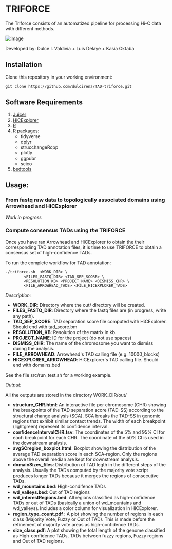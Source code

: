 # TRIFORCE
The Triforce consists of an automatized pipeline for processing Hi-C data with different methods. 

![image](https://user-images.githubusercontent.com/112836459/188355356-43d1fcc4-7199-4245-91e3-20517e4a4985.png)

Developed by: Dulce I. Valdivia + Luis Delaye + Kasia Oktaba

## Installation

Clone this repository in your working environment:

```
git clone https://github.com/dulcirena/TAD-triforce.git
```

## Software Requirements
1. [Juicer](https://github.com/aidenlab/juicer)
2. [HiCExplorer](https://hicexplorer.readthedocs.io/en/latest/)
3. [R](https://cran.r-project.org/)
4. R packages:
	- tidyverse
	- dplyr
	- strucchangeRcpp
	- plotly		
	- ggpubr
	- scico
5. [bedtools](https://bedtools.readthedocs.io/en/latest/content/installation.html)
		
## Usage:
### From fastq raw data to topologically associated domains using Arrowhead and HiCExplorer
*Work in progress* 

### Compute consensus TADs using _the_ TRIFORCE
Once you have ran Arrowhead and HiCExplorer to obtain the their corresponding TAD annotation files, it is time to use TRIFORCE to obtain a consensus set of high-confidence TADs. 

To run the complete workflow for TAD annotation:

```
./triforce.sh  <WORK_DIR> \
		<FILES_FASTQ_DIR> <TAD_SEP_SCORE> \
		<RESOLUTION_KB> <PROJECT_NAME> <DISMISS_CHR> \
		<FILE_ARROWHEAD_TADS> <FILE_HICEXPLORER_TADS>    
```

*Description:*

- **WORK_DIR**: Directory where the out/ directory will be created.
- **FILES_FASTQ_DIR**: Directory where the fastq files are (in progress, write any path).
- **TAD_SEP_SCORE**: TAD separation score file computed with HiCExplorer. Should end with tad_score.bm
- **RESOLUTION_KB**: Resolution of the matrix in kb.
- **PROJECT_NAME**: ID for the project (do not use spaces)
- **DISMISS_CHR**: The name of the chromosome you want to dismiss during the analysis.
- **FILE_ARROWHEAD**: Arrowhead's TAD calling file (e.g. 10000_blocks)
- **HICEXPLORER_ARROWHEAD**: HiCExplorer's TAD calling file. Should end with domains.bed

See the file src/run_test.sh for a working example.

*Output:*

All the outputs are stored in the directory WORK_DIR/out/

- **structure_CHR.html**: An interactive file per chromosome (CHR) showing the breakpoints of the TAD separation score (TAD-SS) according to the structural change analysis (SCA). SCA breaks the TAD-SS in genomic regions that exhibit similar contact trends. The width of each breakpoint (lightgreen) represent its confidence interval. 
- **confidenceIntervalCHR.tsv**: The coordinates of the 5% and 95% CI for each breakpoint for each CHR. The coordinate of the 50% CI is used in the downstream analysis.
- **avgSCregion_boxplot.html**: Boxplot showing the distribution of the average TAD separation score in each SCA-region. Only the regions above the overall median are kept for downstream analysis.
- **domainSizes_files**: Distribution of TAD legth in the different steps of the analysis. Usually the TADs computed by the majority vote script produces longer TADs because it merges the regions of consecutive TADs.
- **wd_mountains.bed**: High-condifence TADs
- **wd_valleys.bed**: Out of TAD regions
- **wd_interestRegions.bed**: All regions classified as high-confidence TADs or out of TADs (basically a union of wd_mountains and wd_valleys). Includes a color column for visualization in HiCExplorer.
- **region_type_count.pdf** : A plot showing the number of regions in each class (Majority Vote, Fuzzy or Out of TAD). This is made before the refinement of majority vote areas as high-confidence TADs. 
- **size_class.pdf**: A plot showing the total length of the genome classified as High-confidence TADs, TADs between fuzzy regions, Fuzzy regions and Out of TAD regions. 



